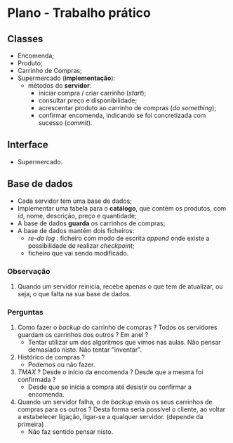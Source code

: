 # Plano - Trabalho prático

## Classes

* Encomenda;
* Produto;
* Carrinho de Compras;
* Supermercado (**implementação**):
   * métodos do **servidor**:
      * iniciar compra / criar carrinho (*start*);
      * consultar preço e disponibilidade;
      * acrescentar produto ao carrinho de compras (*do something*);
      * confirmar encomenda, indicando se foi concretizada com sucesso (*commit*).

## Interface

* Supermercado.

## Base de dados

* Cada servidor tem uma base de dados;
* Implementar uma tabela para o **catálogo**, que contém os produtos, com *id*, nome, descrição, preço e quantidade;
* A base de dados **guarda** os carrinhos de compras;
* A base de dados mantém dois ficheiros:
   * *re-do log* : ficheiro com modo de escrita *append* onde existe a possibilidade de realizar *checkpoint*;
   * ficheiro que vai sendo modificado.

### Observação

1. Quando um servidor reinicia, recebe apenas o que tem de atualizar, ou seja, o que falta na sua base de dados.

### Perguntas

1. Como fazer o *backup* do carrinho de compras ? Todos os servidores guardam os carrinhos dos outros ? Em anel ?
   * Tentar utilizar um dos algoritmos que vimos nas aulas. Não pensar demasiado nisto. Não tentar "inventar".
2. Histórico de compras ?
   * Podemos ou não fazer.
3. *TMAX* ? Desde o início da encomenda ? Desde que a mesma foi confirmada ?
   * Desde que se inicia a compra até desistir ou confirmar a encomenda.
4. Quando um servidor falha, o de *backup* envia os seus carrinhos de compras para os outros ? Desta forma seria possível o cliente, ao voltar a estabelecer ligação, ligar-se a qualquer servidor. (depende da primeira)
   * Não faz sentido pensar nisto.
